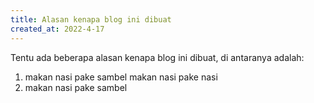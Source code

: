 ```yaml
---
title: Alasan kenapa blog ini dibuat
created_at: 2022-4-17
---
```


Tentu ada beberapa alasan kenapa blog ini dibuat, di antaranya adalah:

1. makan nasi pake sambel
makan nasi pake nasi
2. makan nasi pake sambel

